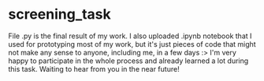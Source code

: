 # screening_task
File .py is the final result of my work. I also uploaded .ipynb notebook that I used for prototyping most of my work, but it's just pieces of code that might not make any sense to anyone, including me, in a few days :> I'm very happy to participate in the whole process and already learned a lot during this task. Waiting to hear from you in the near future!
